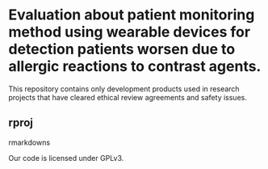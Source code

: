 # Evaluation about patient monitoring method using wearable devices for detection patients worsen due to allergic reactions to contrast agents.

This repository contains only development products used in research projects that have cleared ethical review agreements and safety issues.

## rproj
rmarkdowns


Our code is licensed under GPLv3.